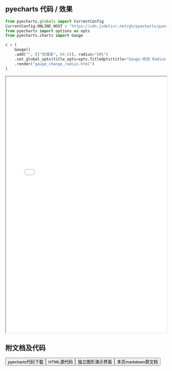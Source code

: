 
## pyecharts 代码 / 效果

```python
from pyecharts.globals import CurrentConfig
CurrentConfig.ONLINE_HOST = "https://cdn.jsdelivr.net/gh/pyecharts/pyecharts-assets@latest/assets/"
from pyecharts import options as opts
from pyecharts.charts import Gauge

c = (
    Gauge()
    .add("", [("完成率", 66.6)], radius="50%")
    .set_global_opts(title_opts=opts.TitleOpts(title="Gauge-修改 Radius 为 50%"))
    .render("gauge_change_radius.html")
)

```

<iframe width="100%" height="800px" src="/pyecharts/Gauge/gauge_change_radius.html"></iframe>

## 附文档及代码

<a href="https://cdn.jsdelivr.net/gh/wfy-belief/python/docs/pyecharts/Gauge/gauge_change_radius.py"><button class="mybutton">pyecharts代码下载</button></a><a href="https://cdn.jsdelivr.net/gh/wfy-belief/python/docs/pyecharts/Gauge/gauge_change_radius.html"><button class="mybutton">HTML源代码</button></a><a href="https://python.wfyblog.cn/pyecharts/Gauge/gauge_change_radius.html"><button class="mybutton">独立图形演示界面</button></a><a href="https://cdn.jsdelivr.net/gh/wfy-belief/python/docs/pyecharts/Gauge/gauge_change_radius.md"><button class="mybutton">本页markdown原文档</button></a>